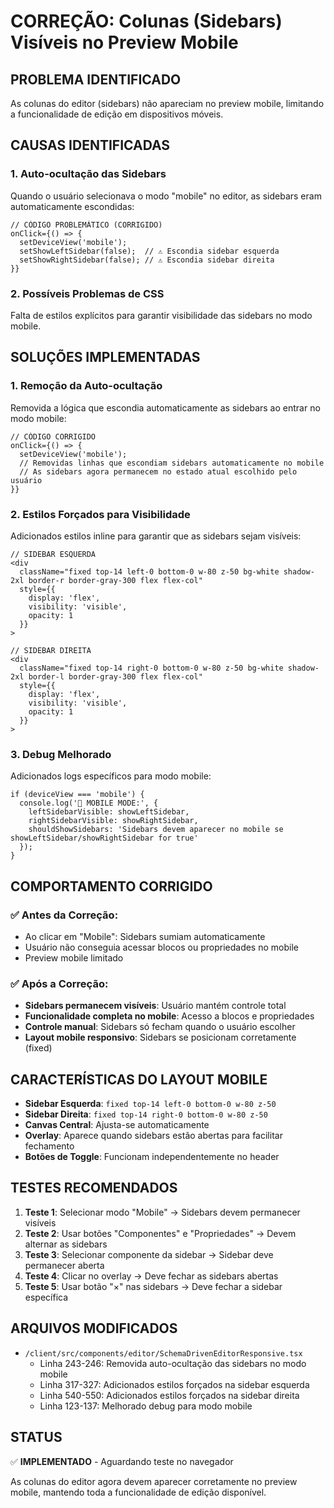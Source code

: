 
# CORREÇÃO: Colunas (Sidebars) Visíveis no Preview Mobile

## PROBLEMA IDENTIFICADO
As colunas do editor (sidebars) não apareciam no preview mobile, limitando a funcionalidade de edição em dispositivos móveis.

## CAUSAS IDENTIFICADAS

### 1. Auto-ocultação das Sidebars
Quando o usuário selecionava o modo "mobile" no editor, as sidebars eram automaticamente escondidas:

```tsx
// CÓDIGO PROBLEMÁTICO (CORRIGIDO)
onClick={() => {
  setDeviceView('mobile');
  setShowLeftSidebar(false);  // ⚠️ Escondia sidebar esquerda
  setShowRightSidebar(false); // ⚠️ Escondia sidebar direita
}}
```

### 2. Possíveis Problemas de CSS
Falta de estilos explícitos para garantir visibilidade das sidebars no modo mobile.

## SOLUÇÕES IMPLEMENTADAS

### 1. Remoção da Auto-ocultação
Removida a lógica que escondia automaticamente as sidebars ao entrar no modo mobile:

```tsx
// CÓDIGO CORRIGIDO
onClick={() => {
  setDeviceView('mobile');
  // Removidas linhas que escondiam sidebars automaticamente no mobile
  // As sidebars agora permanecem no estado atual escolhido pelo usuário
}}
```

### 2. Estilos Forçados para Visibilidade
Adicionados estilos inline para garantir que as sidebars sejam visíveis:

```tsx
// SIDEBAR ESQUERDA
<div 
  className="fixed top-14 left-0 bottom-0 w-80 z-50 bg-white shadow-2xl border-r border-gray-300 flex flex-col"
  style={{ 
    display: 'flex',
    visibility: 'visible',
    opacity: 1
  }}
>

// SIDEBAR DIREITA  
<div 
  className="fixed top-14 right-0 bottom-0 w-80 z-50 bg-white shadow-2xl border-l border-gray-300 flex flex-col"
  style={{ 
    display: 'flex',
    visibility: 'visible',
    opacity: 1
  }}
>
```

### 3. Debug Melhorado
Adicionados logs específicos para modo mobile:

```tsx
if (deviceView === 'mobile') {
  console.log('📱 MOBILE MODE:', {
    leftSidebarVisible: showLeftSidebar,
    rightSidebarVisible: showRightSidebar,
    shouldShowSidebars: 'Sidebars devem aparecer no mobile se showLeftSidebar/showRightSidebar for true'
  });
}
```

## COMPORTAMENTO CORRIGIDO

### ✅ Antes da Correção:
- Ao clicar em "Mobile": Sidebars sumiam automaticamente
- Usuário não conseguia acessar blocos ou propriedades no mobile
- Preview mobile limitado

### ✅ Após a Correção:
- **Sidebars permanecem visíveis**: Usuário mantém controle total
- **Funcionalidade completa no mobile**: Acesso a blocos e propriedades
- **Controle manual**: Sidebars só fecham quando o usuário escolher
- **Layout mobile responsivo**: Sidebars se posicionam corretamente (fixed)

## CARACTERÍSTICAS DO LAYOUT MOBILE

- **Sidebar Esquerda**: `fixed top-14 left-0 bottom-0 w-80 z-50`
- **Sidebar Direita**: `fixed top-14 right-0 bottom-0 w-80 z-50`
- **Canvas Central**: Ajusta-se automaticamente
- **Overlay**: Aparece quando sidebars estão abertas para facilitar fechamento
- **Botões de Toggle**: Funcionam independentemente no header

## TESTES RECOMENDADOS

1. **Teste 1**: Selecionar modo "Mobile" → Sidebars devem permanecer visíveis
2. **Teste 2**: Usar botões "Componentes" e "Propriedades" → Devem alternar as sidebars
3. **Teste 3**: Selecionar componente da sidebar → Sidebar deve permanecer aberta
4. **Teste 4**: Clicar no overlay → Deve fechar as sidebars abertas
5. **Teste 5**: Usar botão "×" nas sidebars → Deve fechar a sidebar específica

## ARQUIVOS MODIFICADOS
- `/client/src/components/editor/SchemaDrivenEditorResponsive.tsx`
  - Linha 243-246: Removida auto-ocultação das sidebars no modo mobile
  - Linha 317-327: Adicionados estilos forçados na sidebar esquerda
  - Linha 540-550: Adicionados estilos forçados na sidebar direita  
  - Linha 123-137: Melhorado debug para modo mobile

## STATUS
✅ **IMPLEMENTADO** - Aguardando teste no navegador

As colunas do editor agora devem aparecer corretamente no preview mobile, mantendo toda a funcionalidade de edição disponível.
